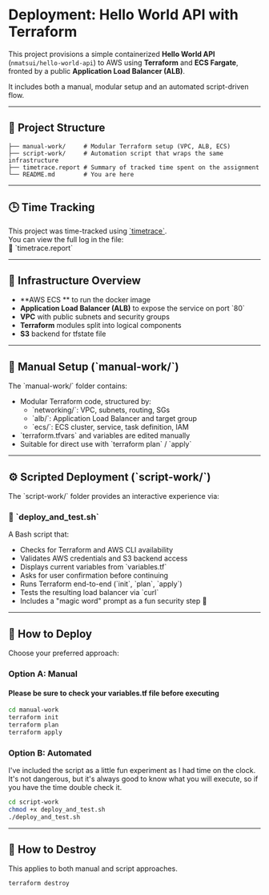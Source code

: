 # Deployment: Hello World API with Terraform

This project provisions a simple containerized **Hello World API** (`nmatsui/hello-world-api`) to AWS using **Terraform** and **ECS Fargate**, fronted by a public **Application Load Balancer (ALB)**.

It includes both a manual, modular setup and an automated script-driven flow.

---

## 🧭 Project Structure

```
├── manual-work/     # Modular Terraform setup (VPC, ALB, ECS)
├── script-work/     # Automation script that wraps the same infrastructure
├── timetrace.report # Summary of tracked time spent on the assignment
└── README.md        # You are here
```
---

## 🕒 Time Tracking

This project was time-tracked using [\`timetrace\`](https://github.com/dominikbraun/timetrace).  
You can view the full log in the file:  
📄 \`timetrace.report\`


---

## 🧱 Infrastructure Overview

- **AWS ECS ** to run the docker image
- **Application Load Balancer (ALB)** to expose the service on port \`80\`
- **VPC** with public subnets and security groups
- **Terraform** modules split into logical components
- **S3** backend for tfstate file 
---

## 📂 Manual Setup (\`manual-work/\`)

The \`manual-work/\` folder contains:

- Modular Terraform code, structured by:
    - \`networking/\`: VPC, subnets, routing, SGs
    - \`alb/\`: Application Load Balancer and target group
    - \`ecs/\`: ECS cluster, service, task definition, IAM
- \`terraform.tfvars\` and variables are edited manually
- Suitable for direct use with \`terraform plan\` / \`apply\`

---

## ⚙️ Scripted Deployment (\`script-work/\`)

The \`script-work/\` folder provides an interactive experience via:

### 🧪 \`deploy_and_test.sh\`

A Bash script that:

- Checks for Terraform and AWS CLI availability
- Validates AWS credentials and S3 backend access
- Displays current variables from \`variables.tf\`
- Asks for user confirmation before continuing
- Runs Terraform end-to-end (\`init\`, \`plan\`, \`apply\`)
- Tests the resulting load balancer via \`curl\`
- Includes a "magic word" prompt as a fun security step 🧙

---


## 🚀 How to Deploy

Choose your preferred approach:

### Option A: Manual

#### Please be sure to check your variables.tf file before executing

```bash
cd manual-work
terraform init
terraform plan
terraform apply
```

### Option B: Automated

I've included the script as a little fun experiment as I had time on the clock. It's not dangerous, but it's always good to know what you will execute, so if you have the time double check it.

```bash
cd script-work
chmod +x deploy_and_test.sh
./deploy_and_test.sh
```

---

## 🧼 How to Destroy

This applies to both manual and script approaches.

```bash
terraform destroy
```
